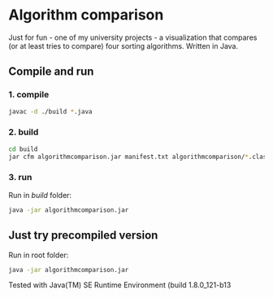 # Algorithm comparison

Just for fun - one of my university projects - a visualization that compares (or at least tries to compare) four sorting algorithms. Written in Java.

## Compile and run

### 1. compile
```bash
javac -d ./build *.java
```

### 2. build
```bash
cd build
jar cfm algorithmcomparison.jar manifest.txt algorithmcomparison/*.class
```

### 3. run

Run in *build* folder:
```bash
java -jar algorithmcomparison.jar
```

## Just try precompiled version

Run in root folder:
```bash
java -jar algorithmcomparison.jar
```

Tested with Java(TM) SE Runtime Environment (build 1.8.0_121-b13